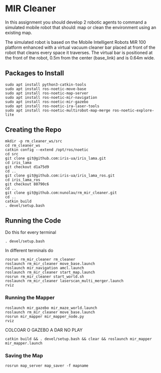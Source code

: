 # MIR Cleaner
In this assignment you should develop 2 robotic agents to command a simulated mobile robot that should: map or clean the environment using an existing map.

The simulated robot is based on the Mobile Intelligent Robots MiR 100 platform enhanced with a virtual vacuum cleaner bar placed at front of the robot that cleans every space it traverses. The virtual bar is positioned at the front of the robot, 0.5m from the center (base_link) and is 0.64m wide.

## Packages to Install
```
sudo apt install python3-catkin-tools
sudo apt install ros-noetic-move-base
sudo apt install ros-noetic-map-server
sudo apt install ros-noetic-mir-navigation
sudo apt install ros-noetic-mir-gazebo
sudo apt install ros-noetic-ira-laser-tools
sudo apt install ros-noetic-multirobot-map-merge ros-noetic-explore-lite
```

## Creating the Repo
```
mkdir -p rm_cleaner_ws/src
cd rm_cleaner_ws
catkin config --extend /opt/ros/noetic
cd src
git clone git@github.com:iris-ua/iris_lama.git
cd iris_lama
git checkout d1a75d9
cd ..
git clone git@github.com:iris-ua/iris_lama_ros.git
cd iris_lama_ros
git checkout 80790c6
cd ..
git clone git@github.com:nunolau/rm_mir_cleaner.git
cd ..
catkin build
. devel/setup.bash
```

## Running the Code
Do this for every terminal
```
. devel/setup.bash
```

In different terminals do
```
rosrun rm_mir_cleaner rm_cleaner
roslaunch rm_mir_cleaner move_base.launch
roslaunch mir_navigation amcl.launch
roslaunch rm_mir_cleaner start_map.launch
rosrun rm_mir_cleaner start_world.sh
roslaunch rm_mir_cleaner laserscan_multi_merger.launch
rviz
```

### Running the Mapper 
```
roslaunch mir_gazebo mir_maze_world.launch
roslaunch rm_mir_cleaner move_base.launch
rosrun mir_mapper mir_mapper_node.py
rviz
```

COLCOAR O GAZEBO A DAR NO PLAY

```
catkin build && . devel/setup.bash && clear && roslaunch mir_mapper mir_mapper.launch
```

### Saving the Map
```
rosrun map_server map_saver -f mapname
```